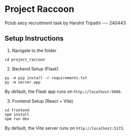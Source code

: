 # Project Raccoon
Pclub secy recruitment task by Harshit Tripathi --- 240443
## Setup Instructions
1. Navigate to the folder
```
cd project_raccoon
```
2. Backend Setup (Flask)
```
py -m pip install -r requirements.txt
py -m server.app
```
By default, the Flask app runs on ```http://localhost:5000```.

3. Frontend Setup (React + Vite)
```
cd frontend
npm install
npm run dev
```
By default, the Vite server runs on ```http://localhost:5173```.
